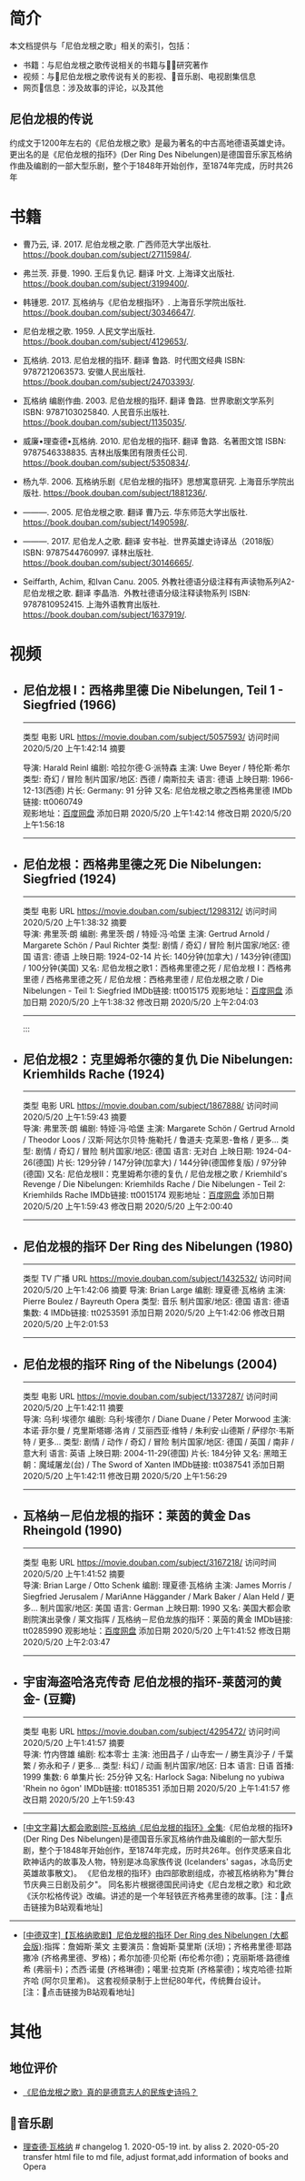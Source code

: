 # 简介

本文档提供与「尼伯龙根之歌」相关的索引，包括：
- 书籍：与尼伯龙根之歌传说相关的书籍与研究著作
- 视频：与尼伯龙根之歌传说有关的影视、音乐剧、电视剧集信息
- 网页信息：涉及故事的评论，以及其他

## 尼伯龙根的传说

约成文于1200年左右的《尼伯龙根之歌》是最为著名的中古高地德语英雄史诗。更出名的是《尼伯龙根的指环》(Der Ring Des Nibelungen)是德国音乐家瓦格纳作曲及编剧的一部大型乐剧，整个于1848年开始创作，至1874年完成，历时共26年

# 书籍
- 曹乃云, 译. 2017. 尼伯龙根之歌. 广西师范大学出版社. https://book.douban.com/subject/27115984/.

- 弗兰茨. 菲曼. 1990. 王后复仇记. 翻译 叶文. 上海译文出版社. https://book.douban.com/subject/3199400/.

- 韩锺恩. 2017. 瓦格纳与《尼伯龙根指环》. 上海音乐学院出版社. https://book.douban.com/subject/30346647/.

- 尼伯龙根之歌. 1959. 人民文学出版社. https://book.douban.com/subject/4129653/.

- 瓦格纳. 2013. 尼伯龙根的指环. 翻译 鲁路. &nbsp;时代图文经典                          ISBN: 9787212063573. 安徽人民出版社. https://book.douban.com/subject/24703393/.

- 瓦格纳 编剧作曲. 2003. 尼伯龙根的指环. 翻译 鲁路. &nbsp;世界歌剧文学系列                          ISBN: 9787103025840. 人民音乐出版社. https://book.douban.com/subject/1135035/.

- 威廉•理查德•瓦格纳. 2010. 尼伯龙根的指环. 翻译 鲁路. &nbsp;名著图文馆                          ISBN: 9787546338835. 吉林出版集团有限责任公司. https://book.douban.com/subject/5350834/.

- 杨九华. 2006. 瓦格纳乐剧《尼伯龙根的指环》思想寓意研究. 上海音乐学院出版社. https://book.douban.com/subject/1881236/.

- ———. 2005. 尼伯龙根之歌. 翻译 曹乃云. 华东师范大学出版社. https://book.douban.com/subject/1490598/.
- ———. 2017. 尼伯龙人之歌. 翻译 安书祉. &nbsp;世界英雄史诗译丛（2018版）                          ISBN: 9787544760997. 译林出版社. https://book.douban.com/subject/30146665/.

- Seiffarth, Achim, 和Ivan Canu. 2005. 外教社德语分级注释有声读物系列A2-尼伯龙根之歌. 翻译 李晶浩. &nbsp;外教社德语分级注释读物系列                          ISBN: 9787810952415. 上海外语教育出版社. https://book.douban.com/subject/1637919/.

# 视频

-   尼伯龙根 I：西格弗里德 Die Nibelungen, Teil 1 - Siegfried (1966)
    ----------------------------------------------------------------

      ------
      类型       电影
      URL        <https://movie.douban.com/subject/5057593/>
      访问时间   2020/5/20 上午1:42:14
      摘要   

      导演: Harald Reinl
      编剧: 哈拉尔德·G·派特森
      主演: Uwe Beyer / 特伦斯·希尔
      类型: 奇幻 / 冒险
      制片国家/地区: 西德 / 南斯拉夫
      语言: 德语
      上映日期: 1966-12-13(西德)
      片长: Germany: 91 分钟
      又名: 尼伯龙根之歌之西格弗里德 IMDb链接: tt0060749 \
      观影地址：[百度网盘](https://pan.baidu.com/s/1bn0ejCV\#list/path=%2F)
      添加日期   2020/5/20 上午1:42:14
      修改日期   2020/5/20 上午1:56:18
      ---------- ---------------------------------------------------------------------------------------------------------------------------------------------------------------------------------------------------------------------------------------------------------------------------------------------------------


-   尼伯龙根：西格弗里德之死 Die Nibelungen: Siegfried (1924)
    ---------------------------------------------------------

      ---------- ------------------------------------------------------------------------------------------------------------------------------------------------------------------------------------------------------------------------------------------------------------------------------------------------------------------------------------------------------------------------------------------------------------------------------------------------------------------------------------
      类型       电影
      URL        <https://movie.douban.com/subject/1298312/>
      访问时间   2020/5/20 上午1:38:32
      摘要       
      导演: 弗里茨·朗
      编剧: 弗里茨·朗 / 特娅·冯·哈堡
      主演: Gertrud Arnold / Margarete Schön / Paul Richter
      类型: 剧情 / 奇幻 / 冒险
      制片国家/地区: 德国
      语言: 德语
      上映日期: 1924-02-14
      片长: 140分钟(加拿大) / 143分钟(德国) / 100分钟(美国) 又名: 尼伯龙根之歌1：西格弗里德之死 / 尼伯龙根 I：西格弗里德 / 西格弗里德之死 / 尼伯龙根：西格弗里德 / 尼伯龙根之歌 / Die Nibelungen - Teil 1: Siegfried
      IMDb链接: tt0015175
      观影地址：[百度网盘](https://pan.baidu.com/s/1bn0ejCV\#list/path=%2F)
      添加日期   2020/5/20 上午1:38:32
      修改日期   2020/5/20 上午2:04:03
      ---------- ------------------------------------------------------------------------------------------------------------------------------------------------------------------------------------------------------------------------------------------------------------------------------------------------------------------------------------------------------------------------------------------------------------------------------------------------------------------------------------


    :::

-   尼伯龙根2：克里姆希尔德的复仇 Die Nibelungen: Kriemhilds Rache (1924)
    ---------------------------------------------------------------------

      ---------- --------------------------------------------------------------------------------------------------------------------------------------------------------------------------------------------------------------------------------------------------------------------------------------------------------------------------------------------------------------------------------------------------------------------------------------------------------------------------------------------------------------------------------------------------------
      类型       电影
      URL        <https://movie.douban.com/subject/1867888/>
      访问时间   2020/5/20 上午1:59:43
      摘要       
      导演: 弗里茨·朗
      编剧: 特娅·冯·哈堡
      主演: Margarete Schön / Gertrud Arnold / Theodor Loos / 汉斯·阿达尔贝特·施勒托 / 鲁道夫·克莱恩-鲁格 / 更多\... 类型: 剧情 / 奇幻 / 冒险 制片国家/地区: 德国 语言: 无对白 上映日期: 1924-04-26(德国) 片长: 129分钟 / 147分钟(加拿大) / 144分钟(德国修复版) / 97分钟(德国) 又名: 尼伯龙根Ⅱ：克里姆希尔德的复仇 / 尼伯龙根之歌 / Kriemhild\'s Revenge / Die Nibelungen: Kriemhilds Rache / Die Nibelungen - Teil 2: Kriemhilds Rache IMDb链接: tt0015174
      观影地址：[百度网盘](https://pan.baidu.com/s/1Cl4lZecwkuEE1JLvYv9oWA)
      添加日期   2020/5/20 上午1:59:43
      修改日期   2020/5/20 上午2:00:40
      ---------- --------------------------------------------------------------------------------------------------------------------------------------------------------------------------------------------------------------------------------------------------------------------------------------------------------------------------------------------------------------------------------------------------------------------------------------------------------------------------------------------------------------------------------------------------------




-   尼伯龙根的指环 Der Ring des Nibelungen (1980)
    ---------------------------------------------

      ---------- --------------------------------------------------------------------------------------------------------------------------------------------------
      类型       TV 广播
      URL        <https://movie.douban.com/subject/1432532/>
      访问时间   2020/5/20 上午1:42:06
      摘要       导演: Brian Large 编剧: 理夏德·瓦格纳 主演: Pierre Boulez / Bayreuth Opera 类型: 音乐 制片国家/地区: 德国 语言: 德语 集数: 4 IMDb链接: tt0253591
      添加日期   2020/5/20 上午1:42:06
      修改日期   2020/5/20 上午2:01:53
      ---------- --------------------------------------------------------------------------------------------------------------------------------------------------


-   尼伯龙根的指环 Ring of the Nibelungs (2004)
    -------------------------------------------

      ---------- ------------------------------------------------------------------------------------------------------------------------------------------------------------------------------------------------------------------------------------------------------------------------------------------------------------------------------------------------------------------------
      类型       电影
      URL        <https://movie.douban.com/subject/1337287/>
      访问时间   2020/5/20 上午1:42:11
      摘要       
      导演: 乌利·埃德尔
      编剧: 乌利·埃德尔 / Diane Duane / Peter Morwood
      主演: 本诺·菲尔曼 / 克里斯塔娜·洛肯 / 艾丽西亚·维特 / 朱利安·山德斯 / 萨缪尔·韦斯特 / 更多\...
      类型: 剧情 / 动作 / 奇幻 / 冒险 制片国家/地区: 德国 / 英国 / 南非 / 意大利
      语言: 英语 上映日期: 2004-11-29(德国)
      片长: 184分钟 又名: 黑暗王朝：魔域屠龙(台) / The Sword of Xanten
      IMDb链接: tt0387541
      添加日期   2020/5/20 上午1:42:11
      修改日期   2020/5/20 上午1:56:29
      ---------- ------------------------------------------------------------------------------------------------------------------------------------------------------------------------------------------------------------------------------------------------------------------------------------------------------------------------------------------------------------------------


-   瓦格纳－尼伯龙根的指环：莱茵的黄金 Das Rheingold (1990)
    -------------------------------------------------------

      ---------- ------------------------------------------------------------------------------------------------------------------------------------------------------------------------------------------------------------------------------------------------------------------------------------------------------------------------------------------------------------------------
      类型       电影
      URL        <https://movie.douban.com/subject/3167218/>
      访问时间   2020/5/20 上午1:41:52
      摘要       
      导演: Brian Large / Otto Schenk
      编剧: 理夏德·瓦格纳 主演: James Morris / Siegfried Jerusalem / MariAnne Häggander / Mark Baker / Alan Held / 更多\...
      制片国家/地区: 美国
      语言: German
      上映日期: 1990
      又名: 美国大都会歌剧院演出录像 / 莱文指挥 / 瓦格纳－尼伯龙族的指环：莱茵的黄金
      IMDb链接: tt0285990
      观影地址：[百度网盘](https://pan.baidu.com/s/1bnqfpmR\#list/path=%2F)
      添加日期   2020/5/20 上午1:41:52
      修改日期   2020/5/20 上午2:03:47
      ---------- ------------------------------------------------------------------------------------------------------------------------------------------------------------------------------------------------------------------------------------------------------------------------------------------------------------------------------------------------------------------------



-   宇宙海盗哈洛克传奇 尼伯龙根的指环-莱茵河的黄金- (豆瓣)
    ------------------------------------------------------

      ---------- -----------------------------------------------------------------------------------------------------------------------------------------------------------------------------------------------------------------------------------------------------------------------
      类型       电影
      URL        <https://movie.douban.com/subject/4295472/>
      访问时间   2020/5/20 上午1:41:57
      摘要       
      导演: 竹内啓雄
      编剧: 松本零士
      主演: 池田昌子 / 山寺宏一 / 勝生真沙子 / 千葉繁 / 弥永和子 / 更多\... 类型: 科幻 / 动画 制片国家/地区: 日本
      语言: 日语
      首播: 1999 集数: 6
      单集片长: 25分钟
      又名: Harlock Saga: Nibelung no yubiwa \'Rhein no ôgon\'
      IMDb链接: tt0185351
      添加日期   2020/5/20 上午1:41:57
      修改日期   2020/5/20 上午1:59:43
      ---------- -----------------------------------------------------------------------------------------------------------------------------------------------------------------------------------------------------------------------------------------------------------------------
- [[中文字幕]大都会歌剧院-瓦格纳《尼伯龙根的指环》全集](https://www.bilibili.com/video/av16966131/):《尼伯龙根的指环》(Der Ring Des Nibelungen)是德国音乐家瓦格纳作曲及编剧的一部大型乐剧，整个于1848年开始创作，至1874年完成，历时共26年。创作灵感来自北欧神话内的故事及人物，特别是冰岛家族传说 (Icelanders' sagas，冰岛历史英雄故事散文)。 《尼伯龙根的指环》由四部歌剧组成，亦被瓦格纳称为"舞台节庆典三日剧及前夕"。 同名影片根据德国民间诗史《尼白龙根之歌》和北欧《沃尔松格传说》改编。讲述的是一个年轻铁匠齐格弗里德的故事。[注：点击链接为B站观看地址]
---
- [[中德双字]【瓦格纳歌剧】尼伯龙根的指环 Der Ring des Nibelungen (大都会版)](https://www.bilibili.com/video/BV1jW411b7U3/?spm_id_from=333.788.videocard.6):指挥：詹姆斯·莱文
主要演员：詹姆斯·莫里斯 (沃坦)；齐格弗里德·耶路撒冷 (齐格弗里德、罗格)；希尔加德·贝伦斯 (布伦希尔德)；克丽斯塔·路德维希 (弗丽卡)；杰西·诺曼 (齐格琳德)；噶里·拉克斯 (齐格蒙德)；埃克哈德·拉斯齐哈 (阿尔贝里希)。
这套视频录制于上世纪80年代，传统舞台设计。[注：点击链接为B站观看地址]

# 其他

## 地位评价
- [《尼伯龙根之歌》真的是德意志人的民族史诗吗？](https://user.guancha.cn/main/content?id=85227&page=1)

## 音乐剧
- [理查德·瓦格纳](https://baike.baidu.com/item/%E7%90%86%E6%9F%A5%E5%BE%B7%C2%B7%E7%93%A6%E6%A0%BC%E7%BA%B3/2649053)
      # changelog
      1. 2020-05-19 int. by aliss
      2. 2020-05-20 transfer html file to md file, adjust format,add information of books and Opera
